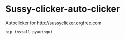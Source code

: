 # Sussy-clicker-auto-clicker
Autoclicker for http://sussyclicker.orgfree.com


`pip install pyautogui`
